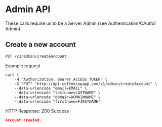 # Admin API

These calls require us to be a Server Admin (see Authentication/OAuth2 Admin).

## Create a new account

`PUT /v1/admin/createAccount`

Example request

```shell
curl \
	-H "Authorization: Bearer ACCESS_TOKEN" \
	-X "PUT" "http://api.coffeecupapp.com/v1/admin/createAccount" \
	--data-urlencode "email=EMAIL" \
	--data-urlencode "lastname=LASTNAME" \
	--data-urlencode "domain=DOMAINNAME" \
	--data-urlencode "firstname=FIRSTNAME"
```
HTTP Response: 200 Success

```json
Account created.
```

